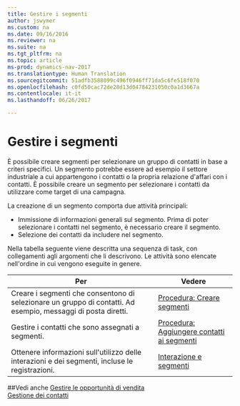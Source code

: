 ```yaml
---
title: Gestire i segmenti
author: jswymer
ms.custom: na
ms.date: 09/16/2016
ms.reviewer: na
ms.suite: na
ms.tgt_pltfrm: na
ms.topic: article
ms-prod: dynamics-nav-2017
ms.translationtype: Human Translation
ms.sourcegitcommit: 51adfb3588099c496f0946ff71da5c6fe518f070
ms.openlocfilehash: c0fd50cac72de28d13d04784231050c0a1d3667a
ms.contentlocale: it-it
ms.lasthandoff: 06/26/2017

---
```

# <a name="manage-segments"></a>Gestire i segmenti
È possibile creare segmenti per selezionare un gruppo di contatti in base a criteri specifici. Un segmento potrebbe essere ad esempio il settore industriale a cui appartengono i contatti o la propria relazione d'affari con i contatti. È possibile creare un segmento per selezionare i contatti da utilizzare come target di una campagna.

La creazione di un segmento comporta due attività principali:

* Immissione di informazioni generali sul segmento. Prima di poter selezionare i contatti nel segmento, è necessario creare il segmento.
* Selezione dei contatti da includere nel segmento.

Nella tabella seguente viene descritta una sequenza di task, con collegamenti agli argomenti che li descrivono. Le attività sono elencate nell'ordine in cui vengono eseguite in genere.

|Per |Vedere |
|---|----|
|Creare i segmenti che consentono di selezionare un gruppo di contatti. Ad esempio, messaggi di posta diretti.|[Procedura: Creare segmenti](marketing-how-create-segment.md)|
|Gestire i contatti che sono assegnati a segmenti.|[Procedura: Aggiungere contatti ai segmenti](marketing-add-contact-segment.md)|
|Ottenere informazioni sull'utilizzo delle interazioni e dei segmenti, incluse le registrazioni.|[Interazione e segmenti](marketing-interaction-segments.md)|

##<a name="see-also"></a>Vedi anche
[Gestire le opportunità di vendita](marketing-manage-sales-opportunities.md)  
[Gestione dei contatti](marketing-contacts.md)

